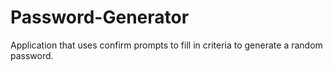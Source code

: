 # Password-Generator
Application that uses confirm prompts to fill in criteria to generate a random password.
